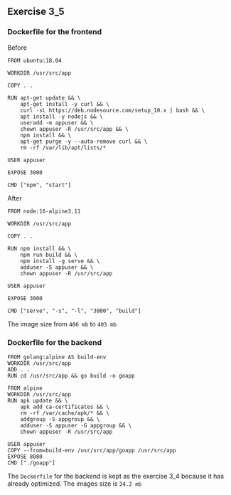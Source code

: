 ## Exercise 3_5

### Dockerfile for the frontend

Before
```
FROM ubuntu:18.04

WORKDIR /usr/src/app

COPY . .

RUN apt-get update && \
    apt-get install -y curl && \
    curl -sL https://deb.nodesource.com/setup_10.x | bash && \
    apt install -y nodejs && \
    useradd -m appuser && \
    chown appuser -R /usr/src/app && \
    npm install && \
    apt-get purge -y --auto-remove curl && \
    rm -rf /var/lib/apt/lists/*

USER appuser

EXPOSE 3000

CMD ["npm", "start"]
```
After
```
FROM node:16-alpine3.11

WORKDIR /usr/src/app

COPY . .

RUN npm install && \
    npm run build && \
    npm install -g serve && \
    adduser -S appuser && \
    chown appuser -R /usr/src/app

USER appuser

EXPOSE 3000

CMD ["serve", "-s", "-l", "3000", "build"]
```

The image size from `406 mb` to `403 mb`

### Dockerfile for the backend

```
FROM golang:alpine AS build-env
WORKDIR /usr/src/app
ADD . .
RUN cd /usr/src/app && go build -o goapp

FROM alpine
WORKDIR /usr/src/app
RUN apk update && \
    apk add ca-certificates && \
    rm -rf /var/cache/apk/* && \
    addgroup -S appgroup && \
    adduser -S appuser -G appgroup && \
    chown appuser -R /usr/src/app

USER appuser
COPY --from=build-env /usr/src/app/goapp /usr/src/app
EXPOSE 8080
CMD ["./goapp"]
```
The `Dockerfile` for the backend is kept as the exercise 3_4 because it has already optimized. The images size is `24.2 mb`
